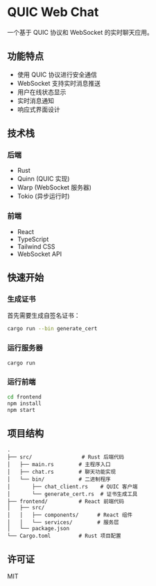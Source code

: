 # QUIC Web Chat

一个基于 QUIC 协议和 WebSocket 的实时聊天应用。

## 功能特点

- 使用 QUIC 协议进行安全通信
- WebSocket 支持实时消息推送
- 用户在线状态显示
- 实时消息通知
- 响应式界面设计

## 技术栈

### 后端

- Rust
- Quinn (QUIC 实现)
- Warp (WebSocket 服务器)
- Tokio (异步运行时)

### 前端

- React
- TypeScript
- Tailwind CSS
- WebSocket API

## 快速开始

### 生成证书

首先需要生成自签名证书：

```bash
cargo run --bin generate_cert
```

### 运行服务器

```bash
cargo run
```

### 运行前端

```bash
cd frontend
npm install
npm start
```

## 项目结构

```
.
├── src/                # Rust 后端代码
│   ├── main.rs        # 主程序入口
│   ├── chat.rs        # 聊天功能实现
│   └── bin/           # 二进制程序
│       ├── chat_client.rs    # QUIC 客户端
│       └── generate_cert.rs  # 证书生成工具
├── frontend/          # React 前端代码
│   ├── src/
│   │   ├── components/      # React 组件
│   │   └── services/        # 服务层
│   └── package.json
└── Cargo.toml         # Rust 项目配置
```

## 许可证

MIT
